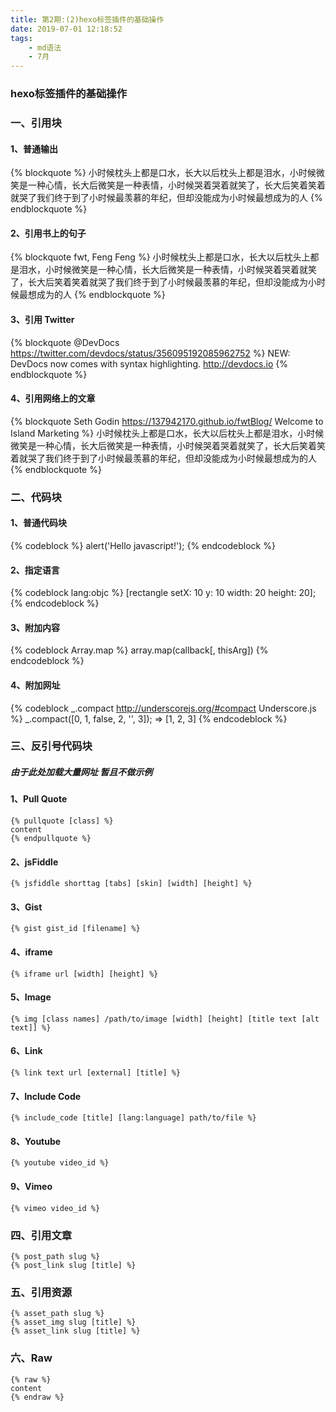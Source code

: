 ```yaml
---
title: 第2期:(2)hexo标签插件的基础操作
date: 2019-07-01 12:18:52
tags:
    - md语法
    - 7月
---
```


### hexo标签插件的基础操作

### 一、引用块

#### 1、普通输出

{% blockquote %}
    小时候枕头上都是口水，长大以后枕头上都是泪水，小时候微笑是一种心情，长大后微笑是一种表情，小时候哭着哭着就笑了，长大后笑着笑着就哭了我们终于到了小时候最羡慕的年纪，但却没能成为小时候最想成为的人
{% endblockquote %}

#### 2、引用书上的句子

{% blockquote fwt, Feng Feng %}
    小时候枕头上都是口水，长大以后枕头上都是泪水，小时候微笑是一种心情，长大后微笑是一种表情，小时候哭着哭着就笑了，长大后笑着笑着就哭了我们终于到了小时候最羡慕的年纪，但却没能成为小时候最想成为的人
{% endblockquote %}

#### 3、引用 Twitter

{% blockquote @DevDocs https://twitter.com/devdocs/status/356095192085962752 %}
NEW: DevDocs now comes with syntax highlighting. http://devdocs.io
{% endblockquote %}

#### 4、引用网络上的文章

{% blockquote Seth Godin https://137942170.github.io/fwtBlog/ Welcome to Island Marketing %}
小时候枕头上都是口水，长大以后枕头上都是泪水，小时候微笑是一种心情，长大后微笑是一种表情，小时候哭着哭着就笑了，长大后笑着笑着就哭了我们终于到了小时候最羡慕的年纪，但却没能成为小时候最想成为的人
{% endblockquote %}

### 二、代码块

#### 1、普通代码块

{% codeblock %}
alert('Hello javascript!');
{% endcodeblock %}

#### 2、指定语言

{% codeblock lang:objc %}
[rectangle setX: 10 y: 10 width: 20 height: 20];
{% endcodeblock %}

#### 3、附加内容

{% codeblock Array.map %}
array.map(callback[, thisArg])
{% endcodeblock %}

#### 4、附加网址

{% codeblock _.compact http://underscorejs.org/#compact Underscore.js %}
_.compact([0, 1, false, 2, '', 3]);
=> [1, 2, 3]
{% endcodeblock %}

### 三、反引号代码块

##### 由于此处加载大量网址 暂且不做示例

#### 1、Pull Quote
```
{% pullquote [class] %}
content
{% endpullquote %}
```
#### 2、jsFiddle
```
{% jsfiddle shorttag [tabs] [skin] [width] [height] %}
```
#### 3、Gist
```
{% gist gist_id [filename] %}
```
#### 4、iframe
```
{% iframe url [width] [height] %}
```
#### 5、Image
```
{% img [class names] /path/to/image [width] [height] [title text [alt text]] %}
```
#### 6、Link
```
{% link text url [external] [title] %}
```
#### 7、Include Code
```
{% include_code [title] [lang:language] path/to/file %}
```
#### 8、Youtube
```
{% youtube video_id %}
```
#### 9、Vimeo
```
{% vimeo video_id %}
```
### 四、引用文章
```
{% post_path slug %}
{% post_link slug [title] %}
```
### 五、引用资源
```
{% asset_path slug %}
{% asset_img slug [title] %}
{% asset_link slug [title] %}
```
### 六、Raw
```
{% raw %}
content
{% endraw %}
```